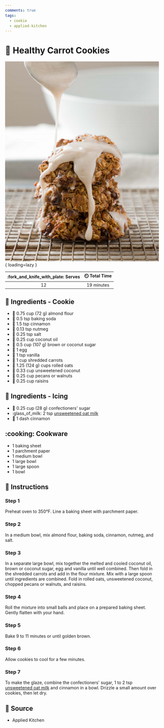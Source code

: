 ```yaml
---
comments: true
tags:
  - cookie
  - applied-kitchen
---
```

# :carrot: Healthy Carrot Cookies

![Healthy Carrot Cookies](../assets/images/healthy-carrot-cookies.png){ loading=lazy }

| :fork_and_knife_with_plate: Serves | :timer_clock: Total Time |
|:----------------------------------:|:-----------------------: |
| 12 | 19 minutes |

## :salt: Ingredients - Cookie

- :ear_of_rice: 0.75 cup (72 g) almond flour
- :cup_with_straw: 0.5 tsp baking soda
- :custard: 1.5 tsp cinnamon
- :chestnut: 0.13 tsp nutmeg
- :salt: 0.25 tsp salt
- :coconut: 0.25 cup coconut oil
- :maple_leaf: 0.5 cup (107 g) brown or coconut sugar
- :egg: 1 egg
- :icecream: 1 tsp vanilla
- :carrot: 1 cup shredded carrots
- :ear_of_rice: 1.25 (124 g) cups rolled oats
- :coconut: 0.33 cup unsweetened coconut
- :chestnut: 0.25 cup pecans or walnuts
- :grapes: 0.25 cup raisins

## :salt: Ingredients - Icing

- :candy: 0.25 cup (28 g) confectioners' sugar
- :glass_of_milk: 2 tsp [unsweetened oat milk][1]
- :custard: 1 dash cinnamon

## :cooking: Cookware

- 1 baking sheet
- 1 parchment paper
- 1 medium bowl
- 1 large bowl
- 1 large spoon
- 1 bowl

## :pencil: Instructions

### Step 1

Preheat oven to 350°F. Line a baking sheet with parchment paper.

### Step 2

In a medium bowl, mix almond flour, baking soda, cinnamon, nutmeg, and salt.

### Step 3

In a separate large bowl, mix together the melted and cooled coconut oil, brown or coconut sugar, egg and vanilla until
well combined. Then fold in the shredded carrots and add in the flour mixture. Mix with a large spoon until ingredients
are combined. Fold in rolled oats, unsweetened coconut, chopped pecans or walnuts, and raisins.

### Step 4

Roll the mixture into small balls and place on a prepared baking sheet. Gently flatten with your hand.

### Step 5

Bake 9 to 11 minutes or until golden brown.

### Step 6

Allow cookies to cool for a few minutes.

### Step 7

To make the glaze, combine the confectioners' sugar, 1 to 2 tsp [unsweetened oat milk][1] and cinnamon in a bowl.
Drizzle a small amount over cookies, then let dry.

## :link: Source

- Applied Kitchen

[1]: <../beverages/oat-milk.md>
